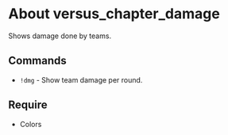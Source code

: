 # About versus_chapter_damage
Shows damage done by teams.

## Commands
* `!dmg` - Show team damage per round.

## Require
* Colors
